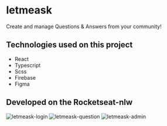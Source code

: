 # letmeask
Create and manage Questions &amp; Answers from your community!

## Technologies used on this project
* React
* Typescript
* Scss
* Firebase
* Figma

## Developed on the Rocketseat-nlw

![letmeask-login](https://user-images.githubusercontent.com/18248913/168669619-9c31c94f-6762-4a9f-ae17-014b991704a4.png)
![letmeask-question](https://user-images.githubusercontent.com/18248913/168670057-095d0d9b-c1bb-4922-9d5e-98e4fe3de501.png)
![letmeask-admin](https://user-images.githubusercontent.com/18248913/168670062-4eb2d3d9-73d1-4623-9178-dc2529ff8144.png)

